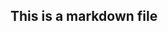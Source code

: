 ## This is a markdown file

<!-- regular html comment 
title: "HelloWorld.md"
author: "S O Gervais"
date: "October 13, 2014"
--> 